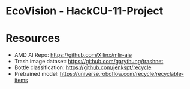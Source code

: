 # EcoVision - HackCU-11-Project

# Resources
- AMD AI Repo: https://github.com/Xilinx/mlir-aie
- Trash image dataset: https://github.com/garythung/trashnet
- Bottle classification: https://github.com/jenkspt/recycle
- Pretrained model: https://universe.roboflow.com/recycle/recyclable-items
